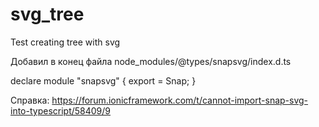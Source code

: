 # svg_tree
Test creating tree with svg


Добавил в конец файла node_modules/@types/snapsvg/index.d.ts

declare module "snapsvg" {
export = Snap;
}

Справка: https://forum.ionicframework.com/t/cannot-import-snap-svg-into-typescript/58409/9
